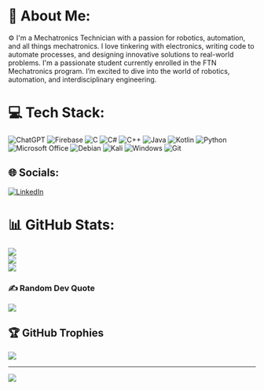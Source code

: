 # 💫 About Me:
⚙️ I'm a Mechatronics Technician with a passion for robotics, automation, and all things mechatronics. I love tinkering with electronics, writing code to automate processes, and designing innovative solutions to real-world problems.
I'm a passionate student currently enrolled in the FTN Mechatronics program. I’m excited to dive into the world of robotics, automation, and interdisciplinary engineering.


# 💻 Tech Stack:
![ChatGPT](https://img.shields.io/badge/chatGPT-74aa9c?style=for-the-badge&logo=openai&logoColor=white) ![Firebase](https://img.shields.io/badge/firebase-a08021?style=for-the-badge&logo=firebase&logoColor=ffcd34) ![C](https://img.shields.io/badge/c-%2300599C.svg?style=for-the-badge&logo=c&logoColor=white) ![C#](https://img.shields.io/badge/c%23-%23239120.svg?style=for-the-badge&logo=csharp&logoColor=white) ![C++](https://img.shields.io/badge/c++-%2300599C.svg?style=for-the-badge&logo=c%2B%2B&logoColor=white) ![Java](https://img.shields.io/badge/java-%23ED8B00.svg?style=for-the-badge&logo=openjdk&logoColor=white) ![Kotlin](https://img.shields.io/badge/kotlin-%237F52FF.svg?style=for-the-badge&logo=kotlin&logoColor=white) ![Python](https://img.shields.io/badge/python-3670A0?style=for-the-badge&logo=python&logoColor=ffdd54) ![Microsoft Office](https://img.shields.io/badge/Microsoft_Office-D83B01?style=for-the-badge&logo=microsoft-office&logoColor=white) ![Debian](https://img.shields.io/badge/Debian-D70A53?style=for-the-badge&logo=debian&logoColor=white) ![Kali](https://img.shields.io/badge/Kali-268BEE?style=for-the-badge&logo=kalilinux&logoColor=white) ![Windows](https://img.shields.io/badge/Windows-0078D6?style=for-the-badge&logo=windows&logoColor=white) ![Git](https://img.shields.io/badge/git-%23F05033.svg?style=for-the-badge&logo=git&logoColor=white) 




## 🌐 Socials:
[![LinkedIn](https://img.shields.io/badge/LinkedIn-%230077B5.svg?logo=linkedin&logoColor=white)](https://linkedin.com/in/danijel-dzambas) 
# 📊 GitHub Stats:
![](https://github-readme-stats.vercel.app/api?username=Danijel-DZ&theme=dark&hide_border=false&include_all_commits=true&count_private=true)<br/>
![](https://github-readme-streak-stats.herokuapp.com/?user=Danijel-DZ&theme=dark&hide_border=false)<br/>
![](https://github-readme-stats.vercel.app/api/top-langs/?username=Danijel-DZ&theme=dark&hide_border=false&include_all_commits=true&count_private=true&layout=compact)

### ✍️ Random Dev Quote
![](https://quotes-github-readme.vercel.app/api?type=horizontal&theme=radical)


## 🏆 GitHub Trophies
![](https://github-profile-trophy.vercel.app/?username=Danijel-DZ&theme=radical&no-frame=false&no-bg=true&margin-w=4)


---
[![](https://visitcount.itsvg.in/api?id=Danijel-DZ&icon=0&color=0)](https://visitcount.itsvg.in)

<!-- Proudly created with GPRM ( https://gprm.itsvg.in ) -->
